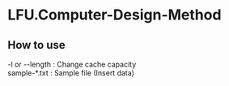 # LFU.Computer-Design-Method

## How to use
-l or --length : Change cache capacity  
sample-*.txt : Sample file (Insert data)
